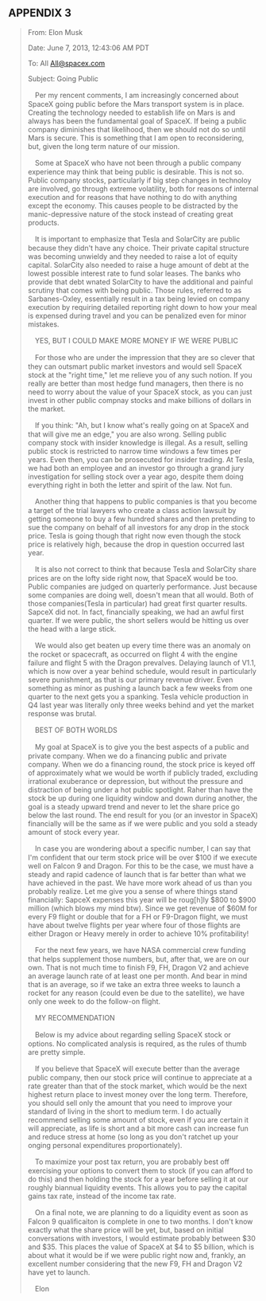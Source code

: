 APPENDIX 3
---

> From: Elon Musk
>
> Date: June 7, 2013, 12:43:06 AM PDT
>
> To: All <All@spacex.com>
>
> Subject: Going Public
>
>
>
>　Per my rencent comments, I am increasingly concerned about SpaceX going public before the Mars transport system is in place. Creating the technology needed to establish life on Mars is and always has been the fundamental goal of SpaceX. If being a public company diminishes that likelihood, then we should not do so until Mars is secure. This is something that I am open to reconsidering, but, given the long term nature of our mission.
>
>　Some at SpaceX who have not been through a public company experience may think that being public is desirable. This is not so. Public company stocks, particularly if big step changes in technoloy are involved, go through extreme volatility, both for reasons of internal execution and for reasons that have nothing to do with anything except the economy. This causes people to be distracted by the manic-depressive nature of the stock instead of creating great products.
>
>　It is important to emphasize that Tesla and SolarCity are public because they didn't have any choice. Their private capital structure was becoming unwieldy and they needed to raise a lot of equity capital. SolarCity also needed to raise a huge amount of debt at the lowest possible interest rate to fund solar leases. The banks who provide that debt wnated SolarCity to have the additional and painful scrutiny that comes with being public. Those rules, referred to as Sarbanes-Oxley, essentially result in a tax being levied on company execution by requiring detailed reporting right down to how your meal is expensed during travel and you can be penalized even for minor mistakes.
>
>　YES, BUT I COULD MAKE MORE MONEY IF WE WERE PUBLIC
>
>　For those who are under the impression that they are so clever that they can outsmart public market investors and would sell SpaceX stock at the "right time," let me relieve you of any such notion. If you really are better than most hedge fund managers, then there is no need to worry about the value of your SpaceX stock, as you can just invest in other public compnay stocks and make billions of dollars in the market.
>
>　If you think: "Ah, but I know what's really going on at SpaceX and that will give me an edge," you are also wrong. Selling public company stock with insider knowledge is illegal. As a result, selling public stock is restricted to narrow time windows a few times per years. Even then, you can be prosecuted for insider trading. At Tesla, we had both an employee and an investor go through a grand jury investigation for selling stock over a year ago, despite them doing everything right in both the letter and spirit of the law. Not fun.
>
>　Another thing that happens to public companies is that you become a target of the trial lawyers who create a class action lawsuit by getting someone to buy a few hundred shares and then pretending to sue the company on behalf of all investors for any drop in the stock price. Tesla is going though that right now even though the stock price is relatively high, because the drop in question occurred last year.
>
>　It is also not correct to think that because Tesla and SolarCity share prices are on the lofty side right now, that SpaceX would be too. Public companies are judged on quarterly performance. Just because some companies are doing well, doesn't mean that all would. Both of those companies(Tesla in particular) had great first quarter results. SapceX did not. In fact, financially speaking, we had an awful first quarter. If we were public, the short sellers would be hitting us over the head with a large stick.       
>
>　We would also get beaten up every time there was an anomaly on the rocket or spacecraft, as occurred on flight 4 with the engine failure and flight 5 with the Dragon prevalves. Delaying launch of V1.1, which is now over a year behind schedule, would result in particularly severe punishment, as that is our primary revenue driver. Even something as minor as pushing a launch back a few weeks from one quarter to the next gets you a spanking. Tesla vehicle production in Q4 last year was literally only three weeks behind and yet the market response was brutal.
>
>　BEST OF BOTH WORLDS
>
>　My goal at SpaceX is to give you the best aspects of a public and private company. When we do a financing public and private company. When we do a financing round, the stock price is keyed off of approximately what we would be worth if publicly traded, excluding irrational exuberance or depression, but without the pressure and distraction of being under a hot public spotlight. Raher than have the stock be up during one liquidity window and down during another, the goal is a steady upward trend and never to let the share price go below the last round. The end result for you (or an investor in SpaceX) financially will be the same as if we were public and you sold a steady amount of stock every year.
>
>　In case you are wondering about a specific number, I can say that I'm confident that our term stock price will be over $100 if we execute well on Falcon 9 and Dragon. For this to be the case, we must have a steady and rapid cadence of launch that is far better than what we have achieved in the past. We have more work ahead of us than you probably realize. Let me give you a sense of where things stand financially: SapceX expenses this year will be roug[h]ly $800 to $900 million (which blows my mind btw). Since we get revenue of $60M for every F9 flight or double that for a FH or F9-Dragon flight, we must have about twelve flights per year where four of those flights are either Dragon or Heavy merely in order to achieve 10% profitability!
>
>　For the next few years, we have NASA commercial crew funding that helps supplement those numbers, but, after that, we are on our own. That is not much time to finish F9, FH, Dragon V2 and achieve an average launch rate of at least one per month. And bear in mind that is an average, so if we take an extra three weeks to launch a rocket for any reason (could even be due to the satellite), we have only one week to do the follow-on flight.
>
>　MY RECOMMENDATION
>
>　Below is my advice about regarding selling SpaceX stock or options. No complicated analysis is required, as the rules of thumb are pretty simple. 
>
>　If you believe that SpaceX will execute better than the average public company, then our stock price will continue to appreciate at a rate greater than that of the stock market, which would be the next highest return place to invest money over the long term. Therefore, you should sell only the amount that you need to improve your standard of living in the short to medium term. I do actually recommend selling some amount of stock, even if you are certain it will appreciate, as life is short and a bit more cash can increase fun and reduce stress at home (so long as you don't ratchet up your onging personal expenditures proportionately).
>
>　To maximize your post tax return, you are probably best off exercising your options to convert them to stock (if you can afford to do this) and then holding the stock for a year before selling it at our roughly biannual liquidity events. This allows you to pay the capital gains tax rate, instead of the income tax rate.
>
>　On a final note, we are planning to do a liquidity event as soon as Falcon 9 qualificaiton is complete in one to two months. I don't know exactly what the share price will be yet, but, based on initial conversations with investors, I would estimate probably between $30 and $35. This places the value of SpaceX at $4 to $5 billion, which is about what it would be if we were public right now and, frankly, an excellent number considering that the new F9, FH and Dragon V2 have yet to launch.
>
>　Elon
